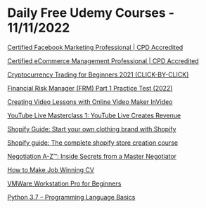 # Daily Free Udemy Courses - 11/11/2022

[Certified Facebook Marketing Professional | CPD Accredited](https://www.udemy.com/course/facebook-marketing-facebook-ads-for-fb-business-beginners/?couponCode=033D8E2E3B5D26768869)
[Certified eCommerce Management Professional | CPD Accredited](https://www.udemy.com/course/certified-ecommerce-management-professional-cpd-accredited/?couponCode=875514F26E4E4D22F8A0)
[Cryptocurrency Trading for Beginners 2021 (CLICK-BY-CLICK)](https://www.udemy.com/course/cryptocurrency-trading-course-for-beginners/?couponCode=8BF664B138FDA4AD0C9E)
[Financial Risk Manager (FRM) Part 1 Practice Test (2022)](https://www.udemy.com/course/financial-risk-manager-frm-part-1-practice-test/?couponCode=PREP2022)
[Creating Video Lessons with Online Video Maker InVideo](https://www.udemy.com/course/video-lecture-with-neitdesign-for-invideo/?couponCode=INVIDEO_NOV1)
[YouTube Live Masterclass 1: YouTube Live Creates Revenue](https://www.udemy.com/course/youtube-live-masterclass-1-youtube-live-creates-revenue/?couponCode=9A4AB1FE75247641F864)
[Shopify Guide: Start your own clothing brand with Shopify](https://www.udemy.com/course/start-your-own-clothing-brand-with-shopify/?couponCode=2AAFF6539ED43C329AEA)
[Shopify guide: The complete shopify store creation course](https://www.udemy.com/course/the-complete-shopify-store-creation-course/?couponCode=7B09EBB245574FE1E971)
[Negotiation A-Z™: Inside Secrets from a Master Negotiator](https://www.udemy.com/course/neuro-negotiation-system-become-number-one-negotiator-and-make-or-save-money/?couponCode=NOV2022FREE1)
[How to Make Job Winning CV](https://www.udemy.com/course/how-to-make-job-winning-cv/?couponCode=269F700CED9A4E5DB4B0)
[VMWare Workstation Pro for Beginners](https://www.udemy.com/course/vmware-workstation-pro-for-beginners/?couponCode=94797B64DE3E68E161A7)
[Python 3.7 – Programming Language Basics](https://www.udemy.com/course/python-programming-language-basics/?couponCode=8A1FACE5D0A3A4A9FAA4)
